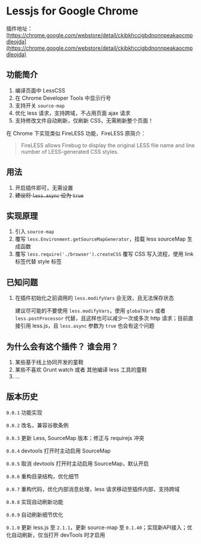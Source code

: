 # Lessjs for Google Chrome

插件地址：[https://chrome.google.com/webstore/detail/ckibkhccigbdnonnpeakaocmpdleojda](https://chrome.google.com/webstore/detail/ckibkhccigbdnonnpeakaocmpdleojda)

## 功能简介

1. 编译页面中 LessCSS
2. 在 Chrome Developer Tools 中显示行号
3. 支持开关 `source-map`
4. 优化 less 请求，支持跨域，不占用页面 ajax 请求
5. 支持修改文件自动刷新，仅刷新 CSS，无需刷新整个页面！

在 Chrome 下实现类似 FireLESS 功能，FireLESS 原简介：

> FireLESS allows Firebug to display the original LESS file name and line number of LESS-generated CSS styles.


## 用法

1. 开启插件即可，无需设置
2. <del>建议将 `less.async` 设为 `true`</del>

## 实现原理

1. 引入 `source-map`
2. 覆写 `less.Environment.getSourceMapGenerator`，挂载 less sourceMap 生成函数
2. 覆写 `less.require('./browser').createCSS` 覆写 CSS 写入流程，使用 link 标签代替 style 标签

## 已知问题

1. 在插件初始化之前调用的 `less.modifyVars` 会无效，且无法保存状态

	建议尽可能的不要使用 `less.modifyVars`，使用 `globalVars` 或者 `less.postProcessor` 代替，且这样也可以减少一次或多次 http 请求；目前直接引用 less.js，且 `less.async` 参数为 `true` 也会有这个问题

## 为什么会有这个插件？ 谁会用？

1. 某些基于线上协同开发的童鞋
2. 某些不喜欢 Grunt watch 或者 其他编译 less 工具的童鞋
3. ...


## 版本历史

`0.0.1` 功能实现

`0.0.2` 改名，兼容谷歌条例

`0.0.3` 更新 Less, SourceMap 版本；修正与 requirejs 冲突

`0.0.4` devtools 打开时主动启用 SourceMap

`0.0.5` 取消 devtools 打开时主动启用 SourceMap，默认开启

`0.0.6` 重构目录结构，优化细节

`0.0.7` 重构代码，优化内部消息处理，less 请求移动至插件内部，支持跨域

`0.0.8` 实现自动刷新功能

`0.0.9` 自动刷新细节优化

`0.1.0` 更新 less.js 至 `2.1.1`，更新 source-map 至 `0.1.40`；实现新API接入；优化自动刷新，仅当打开 devTools 时才启用



